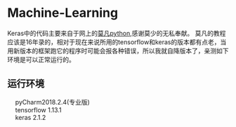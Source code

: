 # Machine-Learning
Keras中的代码主要来自于网上的[莫凡python](https://morvanzhou.github.io/),感谢莫少的无私奉献。
莫凡的教程应该是16年录的，相对于现在来说所用的tensorflow和keras的版本都有点老，当用新版本的框架跑它的程序时可能会报各种错误，所以我就自降版本了，亲测如下环境是可以正常运行的。
 
## 运行环境
&emsp; pyCharm2018.2.4(专业版)
</br>
&emsp; tensorflow 1.13.1
</br>
&emsp; keras 2.1.2
